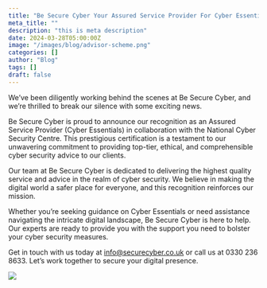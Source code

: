 ```yaml
---
title: "Be Secure Cyber Your Assured Service Provider For Cyber Essentials"
meta_title: ""
description: "this is meta description"
date: 2024-03-28T05:00:00Z
image: "/images/blog/advisor-scheme.png"
categories: []
author: "Blog"
tags: []
draft: false
---
```


We’ve been diligently working behind the scenes at Be Secure Cyber, and we’re thrilled to break our silence with some exciting news.

Be Secure Cyber is proud to announce our recognition as an Assured Service Provider (Cyber Essentials) in collaboration with the National Cyber Security Centre. This prestigious certification is a testament to our unwavering commitment to providing top-tier, ethical, and comprehensible cyber security advice to our clients.

Our team at Be Secure Cyber is dedicated to delivering the highest quality service and advice in the realm of cyber security. We believe in making the digital world a safer place for everyone, and this recognition reinforces our mission.

Whether you’re seeking guidance on Cyber Essentials or need assistance navigating the intricate digital landscape, Be Secure Cyber is here to help. Our experts are ready to provide you with the support you need to bolster your cyber security measures.

Get in touch with us today at info@securecyber.co.uk or call us at 0330 236 8633. Let’s work together to secure your digital presence.

![](/images/partner-7.png)